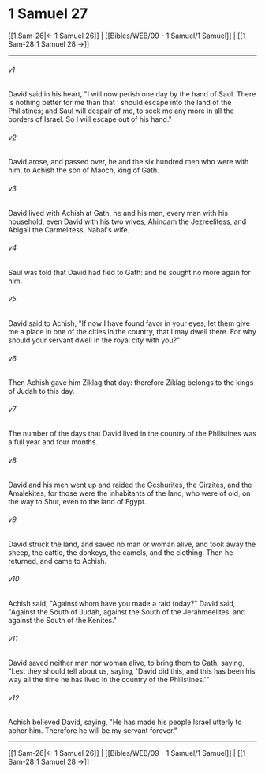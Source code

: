# 1 Samuel 27

[[1 Sam-26|← 1 Samuel 26]] | [[Bibles/WEB/09 - 1 Samuel/1 Samuel]] | [[1 Sam-28|1 Samuel 28 →]]
***



###### v1 
David said in his heart, "I will now perish one day by the hand of Saul. There is nothing better for me than that I should escape into the land of the Philistines; and Saul will despair of me, to seek me any more in all the borders of Israel. So I will escape out of his hand." 

###### v2 
David arose, and passed over, he and the six hundred men who were with him, to Achish the son of Maoch, king of Gath. 

###### v3 
David lived with Achish at Gath, he and his men, every man with his household, even David with his two wives, Ahinoam the Jezreelitess, and Abigail the Carmelitess, Nabal's wife. 

###### v4 
Saul was told that David had fled to Gath: and he sought no more again for him. 

###### v5 
David said to Achish, "If now I have found favor in your eyes, let them give me a place in one of the cities in the country, that I may dwell there. For why should your servant dwell in the royal city with you?" 

###### v6 
Then Achish gave him Ziklag that day: therefore Ziklag belongs to the kings of Judah to this day. 

###### v7 
The number of the days that David lived in the country of the Philistines was a full year and four months. 

###### v8 
David and his men went up and raided the Geshurites, the Girzites, and the Amalekites; for those were the inhabitants of the land, who were of old, on the way to Shur, even to the land of Egypt. 

###### v9 
David struck the land, and saved no man or woman alive, and took away the sheep, the cattle, the donkeys, the camels, and the clothing. Then he returned, and came to Achish. 

###### v10 
Achish said, "Against whom have you made a raid today?" David said, "Against the South of Judah, against the South of the Jerahmeelites, and against the South of the Kenites." 

###### v11 
David saved neither man nor woman alive, to bring them to Gath, saying, "Lest they should tell about us, saying, 'David did this, and this has been his way all the time he has lived in the country of the Philistines.'" 

###### v12 
Achish believed David, saying, "He has made his people Israel utterly to abhor him. Therefore he will be my servant forever."

***
[[1 Sam-26|← 1 Samuel 26]] | [[Bibles/WEB/09 - 1 Samuel/1 Samuel]] | [[1 Sam-28|1 Samuel 28 →]]
